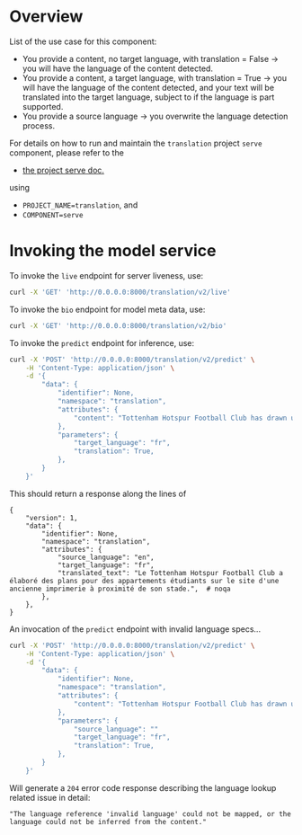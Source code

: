 # Overview

List of the use case for this component:
- You provide a content, no target language, with translation = False -> you will have the language of the content detected.
- You provide a content, a target language, with translation = True -> you will have the language of the content detected, and your text will be translated into the target language, subject to if the language is part supported.
- You provide a source language -> you overwrite the language detection process.

For details on how to run and maintain the `translation` project `serve` component, please refer
to the
- [the project serve doc.](../../../docs/04_serve.md)

using

- `PROJECT_NAME=translation`, and
- `COMPONENT=serve`

# Invoking the model service

To invoke the `live` endpoint for server liveness, use:

```bash
curl -X 'GET' 'http://0.0.0.0:8000/translation/v2/live'
```

To invoke the `bio` endpoint for model meta data, use:

```bash
curl -X 'GET' 'http://0.0.0.0:8000/translation/v2/bio'
```

To invoke the `predict` endpoint for inference, use:

```bash
curl -X 'POST' 'http://0.0.0.0:8000/translation/v2/predict' \
    -H 'Content-Type: application/json' \
    -d '{
        "data": {
            "identifier": None,
            "namespace": "translation",
            "attributes": {
                "content": "Tottenham Hotspur Football Club has drawn up plans for student flats on the site of a former printworks near its stadium."  # noqa
            },
            "parameters": {
                "target_language": "fr",
                "translation": True,
            },
        }
    }'
```

This should return a response along the lines of
```
{
    "version": 1,
    "data": {
        "identifier": None,
        "namespace": "translation",
        "attributes": {
            "source_language": "en",
            "target_language": "fr",
            "translated_text": "Le Tottenham Hotspur Football Club a élaboré des plans pour des appartements étudiants sur le site d'une ancienne imprimerie à proximité de son stade.",  # noqa
        },
    },
}
```

An invocation of the `predict` endpoint with invalid language specs...

```bash
curl -X 'POST' 'http://0.0.0.0:8000/translation/v2/predict' \
    -H 'Content-Type: application/json' \
    -d '{
        "data": {
            "identifier": None,
            "namespace": "translation",
            "attributes": {
                "content": "Tottenham Hotspur Football Club has drawn up plans for student flats on the site of a former printworks near its stadium."  # noqa
            },
            "parameters": {
                "source_language": ""
                "target_language": "fr",
                "translation": True,
            },
        }
    }'
```

Will generate a `204` error code response describing the language lookup related issue in detail:

```
"The language reference 'invalid language' could not be mapped, or the language could not be inferred from the content."
```
